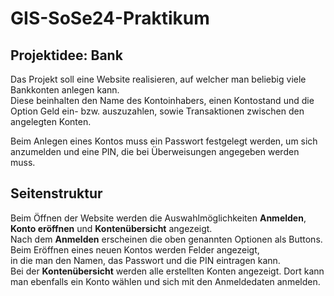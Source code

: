 # GIS-SoSe24-Praktikum

## Projektidee: Bank
Das Projekt soll eine Website realisieren, auf welcher man beliebig viele Bankkonten anlegen kann.\
Diese beinhalten den Name des Kontoinhabers, einen Kontostand und die Option Geld ein- bzw. auszuzahlen, sowie Transaktionen zwischen den angelegten Konten.

Beim Anlegen eines Kontos muss ein Passwort festgelegt werden, um sich anzumelden und eine PIN, die bei Überweisungen angegeben werden muss.
## Seitenstruktur
Beim Öffnen der Website werden die Auswahlmöglichkeiten **Anmelden**, **Konto eröffnen** und **Kontenübersicht** angezeigt.\
Nach dem **Anmelden** erscheinen die oben genannten Optionen als Buttons. Beim Eröffnen eines neuen Kontos werden Felder angezeigt,\
in die man den Namen, das Passwort und die PIN eintragen kann.\
Bei der **Kontenübersicht** werden alle erstellten Konten angezeigt. Dort kann man ebenfalls ein Konto wählen und sich mit den Anmeldedaten anmelden.